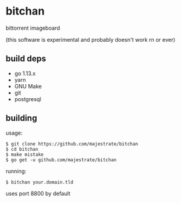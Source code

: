 # bitchan

bittorrent imageboard 

(this software is experimental and probably doesn't work rn or ever)

## build deps

* go 1.13.x
* yarn
* GNU Make
* git
* postgresql

## building

usage:

    $ git clone https://github.com/majestrate/bitchan 
    $ cd bitchan
    $ make mistake
    $ go get -u github.com/majestrate/bitchan

running:

    $ bitchan your.domain.tld
    
uses port 8800 by default

